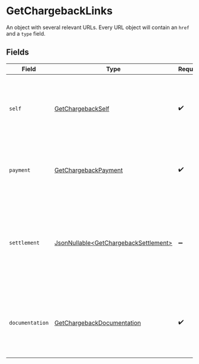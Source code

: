 # GetChargebackLinks

An object with several relevant URLs. Every URL object will contain an `href` and a `type` field.


## Fields

| Field                                                                                                                           | Type                                                                                                                            | Required                                                                                                                        | Description                                                                                                                     |
| ------------------------------------------------------------------------------------------------------------------------------- | ------------------------------------------------------------------------------------------------------------------------------- | ------------------------------------------------------------------------------------------------------------------------------- | ------------------------------------------------------------------------------------------------------------------------------- |
| `self`                                                                                                                          | [GetChargebackSelf](../../models/operations/GetChargebackSelf.md)                                                               | :heavy_check_mark:                                                                                                              | In v2 endpoints, URLs are commonly represented as objects with an `href` and `type` field.                                      |
| `payment`                                                                                                                       | [GetChargebackPayment](../../models/operations/GetChargebackPayment.md)                                                         | :heavy_check_mark:                                                                                                              | The API resource URL of the [payment](get-payment) that this chargeback belongs to.                                             |
| `settlement`                                                                                                                    | [JsonNullable\<GetChargebackSettlement>](../../models/operations/GetChargebackSettlement.md)                                    | :heavy_minus_sign:                                                                                                              | The API resource URL of the [settlement](get-settlement) this chargeback has been settled with. Not present if<br/>not yet settled. |
| `documentation`                                                                                                                 | [GetChargebackDocumentation](../../models/operations/GetChargebackDocumentation.md)                                             | :heavy_check_mark:                                                                                                              | In v2 endpoints, URLs are commonly represented as objects with an `href` and `type` field.                                      |